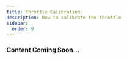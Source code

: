 ```yaml
---
title: Throttle Calibration
description: How to calibrate the throttle
sidebar:
  order: 9
---
```


### Content Coming Soon...
